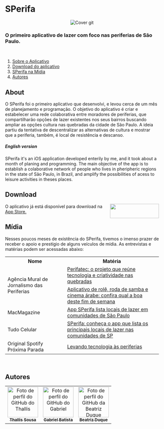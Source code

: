 # SPerifa

<p align="center">
  <img src="https://github.com/thallissousa/SPerifa/blob/gitFiles/perifaAPP/sperifa_header.png"  alt="Cover git"/>
</p>


### O primeiro aplicativo de lazer com foco nas periferias de São Paulo.

</br>

1. [Sobre o Aplicativo](#about)
2. [Download do aplicativo](#download)
3. [SPerifa na Mídia](#mídia)
4. [Autores](#autores)

## About
O SPerifa foi o primeiro aplicativo que desenvolvi, e levou cerca de um mês de planejamento e programação.
O objetivo do aplicativo é criar e estabelecer uma rede colaborativa entre moradores de periferias, que compartilharão opções de lazer existentes nos seus bairros buscando ampliar as opções cultura nas quebradas da cidade de São Paulo. 
A ideia partiu da tentativa de descentralizar as alternativas de cultura e mostrar que a periferia, também, é local de resistência e descanso.

##### English version
SPerifa it's an iOS application developed enterily by me, and it took about a month of planing and programming.
The main objective of the app is to establish a colaborative network of people who lives in pheripheric regions in the state of São Paulo, in Brazil, and amplify the possibilities of acess to leisure activities in theses places.

## Download

<div>
  <img align="right" width=160 height=47.5 
    src="https://upload.wikimedia.org/wikipedia/commons/thumb/3/3c/Download_on_the_App_Store_Badge.svg/2560px-Download_on_the_App_Store_Badge.svg.png"
  />
  <p>
    O aplicativo já está disponível para download na <a href="https://apps.apple.com/br/app/sperifa/id1579177301?l=en"> App Store. </a>
  </p>
</div>

## Mídia
Nesses poucos meses de existência do SPerifa, tivemos o imenso prazer de receber o apoio e prestígio de alguns veículos de mídia. As entrevistas e matérias podem ser acessadas abaixo:

<table>
    <tr>
        <th>Nome</th>
        <th>Matéria</th>
    </tr>
    <tr>
        <td rowspan="2">Agência Mural de Jornalismo das Periferias</td>
        <td><a href="https://www.agenciamural.org.br/perifatec-o-projeto-que-reune-tecnologia-e-criatividade-nas-quebradas/"> Perifatec: o projeto que reúne tecnologia e criatividade nas quebradas </a> </td>
    </tr>
    <tr>
        <td> <a href="https://www.agenciamural.org.br/aplicativo-de-role-roda-de-samba-e-cinema-arabe-confira-qual-a-boa-deste-fim-de-semana/"> Aplicativo de rolê, roda de samba e cinema árabe: confira qual a boa deste fim de semana </a> </td>
    </tr>
    <tr>
        <td rowspan="1">MacMagazine</td>
        <td><a href="https://macmagazine.com.br/post/2021/10/20/app-sperifa-lista-locais-de-lazer-em-comunidades-de-sao-paulo/"> App SPerifa lista locais de lazer em comunidades de São Paulo </a></td>
    </tr>
    <tr>
        <td rowspan="1">Tudo Celular</td>
        <td> <a href="https://www.tudocelular.com/apple/noticias/n181186/app-lista-locais-lazer-comunidades-de-sp.html"> SPerifa: conheça o app que lista os principais locais de lazer nas comunidades de SP </a> </td>
    </tr>
    <tr>
        <td rowspan="1">Original Spotify Próxima Parada</td>
        <td> <a href="https://open.spotify.com/episode/6On24CMbZFAzhu0qLFxM2F"> Levando tecnologia às periferias </a> </td>
    </tr>
</table>


</br>

 ## Autores
 <table>
   <tr>
     <td align="center">
       <a href="https://github.com/thallissousa">
         <img src="https://avatars.githubusercontent.com/u/77726310?v=4" height="auto" width="100" style="corner-radius:50%" alt="Foto de perfil do GitHub do Thallis"/><br>
         <sub>
           <b>Thallis Sousa</b>
         </sub>
       </a>
     </td>
     <td align="center">
       <a href="https://github.com/batistagc">
         <img src="https://avatars.githubusercontent.com/u/51222064?v=4" height="auto" width="100" style="corner-radius:50%" alt="Foto de perfil do GitHub do Gabriel"/><br>
         <sub>
           <b>Gabriel Batista</b>
         </sub>
       </a>
     </td>
     <td align="center">
       <a href="https://github.com/biaduque">
         <img src="https://avatars.githubusercontent.com/u/53840501?v=4" height="auto" width="100" style="corner-radius:50%" alt="Foto de perfil do GitHub da Beatriz Duque"/><br>
         <sub>
           <b>Beatriz Duque</b>
         </sub>
       </a>
     </td>
   </tr>
 </table>
